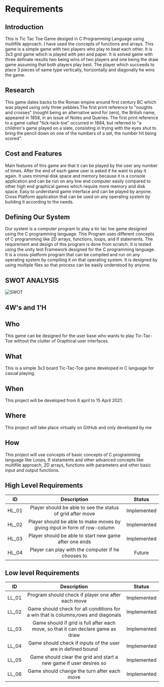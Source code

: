 # Requirements
## Introduction
This is Tic Tac Toe Game desiged in C Programming Language using multifile approach. I have used the concepts of functions and arrays.
This game is a simple game with two players who play to beat each other. It is 3x3 grid game which is played with pen and paper. It is solved game with three definate results two being wins of two players and one being the draw game assuming that both players play best. The player which succeeds to place 3 pieces of same type vertically, horizontally and diagonally he wins the game.
## Research
This game dates backs to the Roman empire around first century BC which was played using only three pebbles.The first print reference to "noughts and crosses" (nought being an alternative word for zero), the British name, appeared in 1858, in an issue of Notes and Queries. The first print reference to a game called "tick-tack-toe" occurred in 1884, but referred to "a children's game played on a slate, consisting in trying with the eyes shut to bring the pencil down on one of the numbers of a set, the number hit being scored".
## Cost and Features
Main features of this game are that it can be played by the user any number of times. After the end of each game user is asked if he want to play it again. 
It uses minimal disk space and memory because it is a console application and can be run on any low end computer easily compared to other high end graphical games which require more memory and disk space.
Easy to understand game interface and can be played by anyone.
Cross Platform application that can be used on any operating system by building it according to the needs.
## Defining Our System
Our system is a computer program to play a tic tac toe game designed using the C programming language. This Program uses different concepts of C programming like 2D arrays, functions, loops, and if statements. 
The requirement and design of this program is done from scratch. It is tested using the unity test Framework designed for the C programming language. It is a cross-platform program that can be compiled and run on any operating system by compiling it on that operating system. 
It is designed by using multiple files so that process can be easily understood by anyone.
## SWOT ANALYSIS
![SWOT](https://user-images.githubusercontent.com/54026778/114148218-2781c880-9937-11eb-9eca-7f6bae303199.jpg)
## 4W&#39;s and 1&#39;H
## Who
This game can be designed for the user base who wants to play Tic-Tac-Toe without the clutter of Graphical user interfaces. 
## What
This is a simple 3x3 board Tic-Tac-Toe game developed in C language for casual playing.
## When
This project will be developed from 6 april to 15 April 2021.
## Where
This project will take place virtually on GitHub and only developed by me
## How
This project will use concepts of basic concepts of C programming language like Loops, If stataments and other advanced concepts like multifile approach, 2D arrays, functions with parameters and other basic input and output functions.
## High Level Requirements
|   ID  	|                                Description                                	|    Status   	|
|:-----:	|:-------------------------------------------------------------------------:	|:-----------:	|
| HL_01 	|         Player should be able to see the status of grid after move        	| Implemented 	|
| HL_02 	| Player should be able to make moves by giving input in form of row-column 	| Implemented 	|
| HL_03 	|           Player should be able to start new game after one ends          	| Implemented 	|
| HL_04 	|             Player can play with the computer if he chooses to            	|    Future   	|
##  Low level Requirements
|   ID  	|                                    Description                                    	|    Status   	|
|:-----:	|:---------------------------------------------------------------------------------:	|:-----------:	|
| LL_01 	|                 Program should check if player one after each move                	| Implemented 	|
| LL_02 	| Game should check for all conditions for a win that is columns,rows and diagonals 	| Implemented 	|
| LL_03 	|  Game should if grid is full after each move, so that it can declare game as draw 	| Implemented 	|
| LL_04 	|            Game should check if inputs of the user are in defined bound           	| Implemented 	|
| LL_05 	|         Game should clear the grid and start a new game if user desires so        	| Implemented 	|
| LL_06 	|                    Game should change the turn after each move                    	| Implemented 	|
